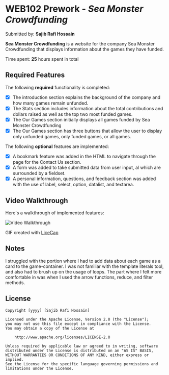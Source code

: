 # WEB102 Prework - *Sea Monster Crowdfunding*

Submitted by: **Sajib Rafi Hossain**

**Sea Monster Crowdfunding** is a website for the company Sea Monster Crowdfunding that displays information about the games they have funded.

Time spent: **25** hours spent in total

## Required Features

The following **required** functionality is completed:

* [x] The introduction section explains the background of the company and how many games remain unfunded.
* [x] The Stats section includes information about the total contributions and dollars raised as well as the top two most funded games.
* [x] The Our Games section initially displays all games funded by Sea Monster Crowdfunding
* [x] The Our Games section has three buttons that allow the user to display only unfunded games, only funded games, or all games.

The following **optional** features are implemented:

* [x] A bookmark feature was added in the HTML to navigate through the page for the Contact Us section.
* [x] A form was added to take submitted data from user input, al which are surrounded by a fieldset.
* [x] A personal information, questions, and feedback section was added with the use of label, select, option, datalist, and textarea.

## Video Walkthrough

Here's a walkthrough of implemented features:

<img src='walkthrough.gif.gif' title='Video Walkthrough' width='' alt='Video Walkthrough' />

<!-- Replace this with whatever GIF tool you used! -->
GIF created with [LiceCap](https://www.cockos.com/licecap/)
<!-- Recommended tools:
[Kap](https://getkap.co/) for macOS
[ScreenToGif](https://www.screentogif.com/) for Windows
[peek](https://github.com/phw/peek) for Linux. -->

## Notes

I struggled with the portion where I had to add data about each game as a card to the game-container. I was not familiar with the template literals tool, and also had to brush up on the usage of loops. 
The part where I felt more comfortable in was when I used the arrow functions, reduce, and filter methods. 

## License

    Copyright [yyyy] [Sajib Rafi Hossain]

    Licensed under the Apache License, Version 2.0 (the "License");
    you may not use this file except in compliance with the License.
    You may obtain a copy of the License at

        http://www.apache.org/licenses/LICENSE-2.0

    Unless required by applicable law or agreed to in writing, software
    distributed under the License is distributed on an "AS IS" BASIS,
    WITHOUT WARRANTIES OR CONDITIONS OF ANY KIND, either express or implied.
    See the License for the specific language governing permissions and
    limitations under the License.
